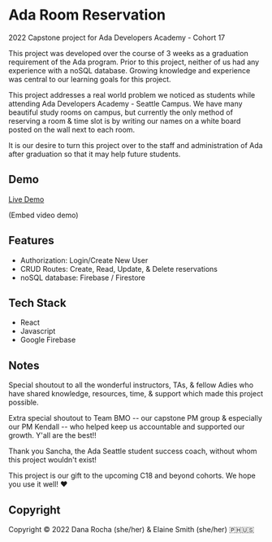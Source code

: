 # Ada Room Reservation
2022 Capstone project for Ada Developers Academy - Cohort 17

This project was developed over the course of 3 weeks as a graduation requirement of the Ada program. Prior to this project, neither of us had any experience with a noSQL database. Growing knowledge and experience was central to our learning goals for this project.

This project addresses a real world problem we noticed as students while attending Ada Developers Academy - Seattle Campus. We have many beautiful study rooms on campus, but currently the only method of reserving a room & time slot is by writing our names on a white board posted on the wall next to each room.

It is our desire to turn this project over to the staff and administration of Ada after graduation so that it may help future students. 

## Demo
[Live Demo](https://ada-reservation-fb.firebaseapp.com/)

(Embed video demo)

## Features
- Authorization: Login/Create New User
- CRUD Routes: Create, Read, Update, & Delete reservations
- noSQL database: Firebase / Firestore

## Tech Stack
- React
- Javascript
- Google Firebase

## Notes
Special shoutout to all the wonderful instructors, TAs, & fellow Adies who have shared knowledge, resources, time, & support which made this project possible.

Extra special shoutout to Team BMO -- our capstone PM group & especially our PM Kendall -- who helped keep us accountable and supported our growth. Y'all are the best!!

Thank you Sancha, the Ada Seattle student success coach, without whom this project wouldn't exist!

This project is our gift to the upcoming C18 and beyond cohorts. We hope you use it well! ❤️

## Copyright
Copyright © 2022 Dana Rocha (she/her) & Elaine Smith (she/her) 🇵🇭🇺🇸
